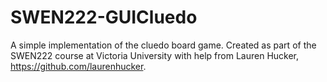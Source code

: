 # SWEN222-GUICluedo

A simple implementation of the cluedo board game. 
Created as part of the SWEN222 course at Victoria University with help from Lauren Hucker, https://github.com/laurenhucker.
